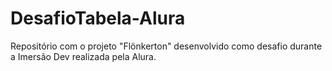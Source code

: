 # DesafioTabela-Alura
Repositório com o projeto "Flönkerton" desenvolvido como desafio durante a Imersão Dev realizada pela Alura.
